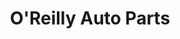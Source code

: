 ---
title: "O'Reilly Auto Parts"
url: /houston/oreilly-auto-parts-aldine-bender-road/
shop: car parts
---